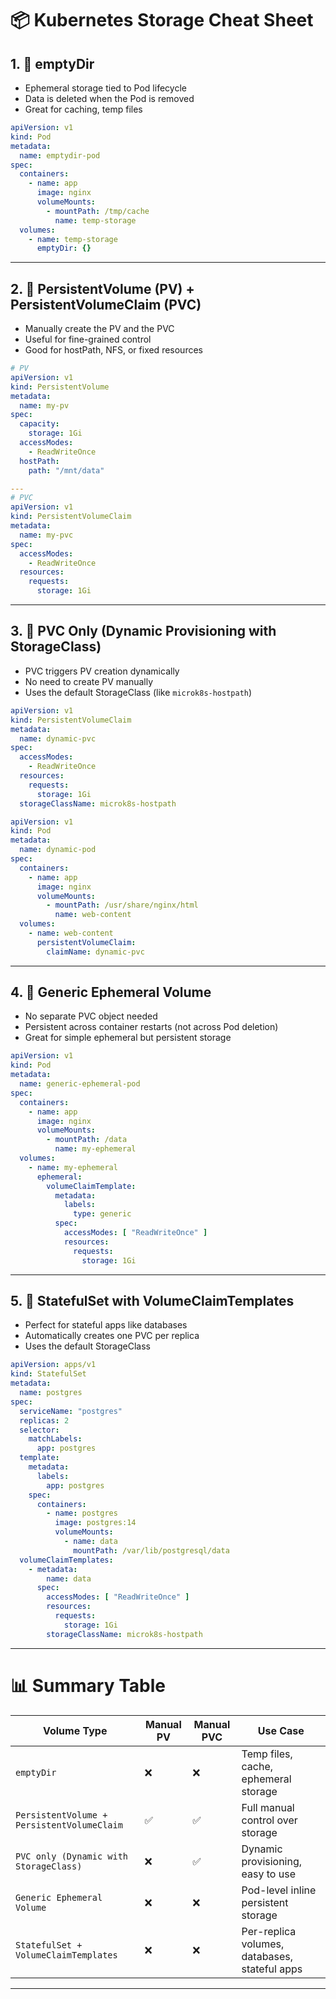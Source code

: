 
# 📦 Kubernetes Storage Cheat Sheet

## 1. 🔹 emptyDir
- Ephemeral storage tied to Pod lifecycle
- Data is deleted when the Pod is removed
- Great for caching, temp files

```yaml
apiVersion: v1
kind: Pod
metadata:
  name: emptydir-pod
spec:
  containers:
    - name: app
      image: nginx
      volumeMounts:
        - mountPath: /tmp/cache
          name: temp-storage
  volumes:
    - name: temp-storage
      emptyDir: {}
```

---

## 2. 🔹 PersistentVolume (PV) + PersistentVolumeClaim (PVC)
- Manually create the PV and the PVC
- Useful for fine-grained control
- Good for hostPath, NFS, or fixed resources

```yaml
# PV
apiVersion: v1
kind: PersistentVolume
metadata:
  name: my-pv
spec:
  capacity:
    storage: 1Gi
  accessModes:
    - ReadWriteOnce
  hostPath:
    path: "/mnt/data"

---
# PVC
apiVersion: v1
kind: PersistentVolumeClaim
metadata:
  name: my-pvc
spec:
  accessModes:
    - ReadWriteOnce
  resources:
    requests:
      storage: 1Gi
```

---

## 3. 🔹 PVC Only (Dynamic Provisioning with StorageClass)
- PVC triggers PV creation dynamically
- No need to create PV manually
- Uses the default StorageClass (like `microk8s-hostpath`)

```yaml
apiVersion: v1
kind: PersistentVolumeClaim
metadata:
  name: dynamic-pvc
spec:
  accessModes:
    - ReadWriteOnce
  resources:
    requests:
      storage: 1Gi
  storageClassName: microk8s-hostpath
```

```yaml
apiVersion: v1
kind: Pod
metadata:
  name: dynamic-pod
spec:
  containers:
    - name: app
      image: nginx
      volumeMounts:
        - mountPath: /usr/share/nginx/html
          name: web-content
  volumes:
    - name: web-content
      persistentVolumeClaim:
        claimName: dynamic-pvc
```

---

## 4. 🔹 Generic Ephemeral Volume
- No separate PVC object needed
- Persistent across container restarts (not across Pod deletion)
- Great for simple ephemeral but persistent storage

```yaml
apiVersion: v1
kind: Pod
metadata:
  name: generic-ephemeral-pod
spec:
  containers:
    - name: app
      image: nginx
      volumeMounts:
        - mountPath: /data
          name: my-ephemeral
  volumes:
    - name: my-ephemeral
      ephemeral:
        volumeClaimTemplate:
          metadata:
            labels:
              type: generic
          spec:
            accessModes: [ "ReadWriteOnce" ]
            resources:
              requests:
                storage: 1Gi
```

---

## 5. 🔹 StatefulSet with VolumeClaimTemplates
- Perfect for stateful apps like databases
- Automatically creates one PVC per replica
- Uses the default StorageClass

```yaml
apiVersion: apps/v1
kind: StatefulSet
metadata:
  name: postgres
spec:
  serviceName: "postgres"
  replicas: 2
  selector:
    matchLabels:
      app: postgres
  template:
    metadata:
      labels:
        app: postgres
    spec:
      containers:
        - name: postgres
          image: postgres:14
          volumeMounts:
            - name: data
              mountPath: /var/lib/postgresql/data
  volumeClaimTemplates:
    - metadata:
        name: data
      spec:
        accessModes: [ "ReadWriteOnce" ]
        resources:
          requests:
            storage: 1Gi
        storageClassName: microk8s-hostpath
```

---

# 📊 Summary Table

| Volume Type                             | Manual PV | Manual PVC | Use Case                              |
|----------------------------------------|-----------|------------|----------------------------------------|
| `emptyDir`                             | ❌        | ❌         | Temp files, cache, ephemeral storage   |
| `PersistentVolume + PersistentVolumeClaim` | ✅        | ✅         | Full manual control over storage       |
| `PVC only (Dynamic with StorageClass)` | ❌        | ✅         | Dynamic provisioning, easy to use      |
| `Generic Ephemeral Volume`             | ❌        | ❌         | Pod-level inline persistent storage    |
| `StatefulSet + VolumeClaimTemplates`   | ❌        | ❌         | Per-replica volumes, databases, stateful apps |

---

